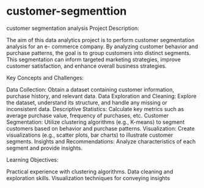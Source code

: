 # customer-segmenttion
customer segmentation analysis
Project Description:

The aim of this data analytics project is to perform customer segmentation analysis for an e-
commerce company. By analyzing customer behavior and purchase patterns, the goal is to
group customers into distinct segments. This segmentation can inform targeted marketing
strategies, improve customer satisfaction, and enhance overall business strategies.

Key Concepts and Challenges:

Data Collection: Obtain a dataset containing customer information, purchase history, and
relevant data.
Data Exploration and Cleaning: Explore the dataset, understand its structure, and handle
any missing or inconsistent data.
Descriptive Statistics: Calculate key metrics such as average purchase value, frequency of
purchases, etc.
Customer Segmentation: Utilize clustering algorithms (e.g., K-means) to segment
customers based on behavior and purchase patterns.
Visualization: Create visualizations (e.g., scatter plots, bar charts) to illustrate customer
segments.
Insights and Recommendations: Analyze characteristics of each segment and provide
insights.


Learning Objectives:

Practical experience with clustering algorithms.
Data cleaning and exploration skills.
Visualization techniques for conveying insights
